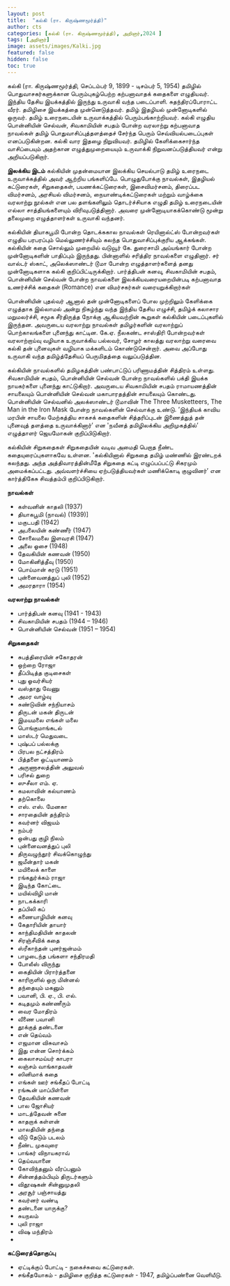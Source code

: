 ```yaml
---
layout: post
title:  "கல்கி (ரா. கிருஷ்ணமூர்த்தி)"
author: cts
categories: [கல்கி (ரா. கிருஷ்ணமூர்த்தி), அறிஞர்,2024 ]
tags: [அறிஞர்]
image: assets/images/Kalki.jpg
featured: false
hidden: false
toc: true
---
```

கல்கி (ரா. கிருஷ்ணமூர்த்தி, செப்டம்பர் 9, 1899 - டிசம்பர் 5, 1954) தமிழில் பொதுவாசகர்களுக்கான பெரும்புகழ்பெற்ற கற்பனாவாதக் கதைகளை எழுதியவர். இந்திய தேசிய இயக்கத்தில் இருந்து உருவாகி வந்த படைப்பாளி. சுதந்திரப்போராட்ட வீரர். தமிழிசை இயக்கத்தை முன்னெடுத்தவர். தமிழ் இதழியல் முன்னோடிகளில் ஒருவர். தமிழ் உரைநடையின் உருவாக்கத்தில் பெரும்பங்காற்றியவர். கல்கி எழுதிய பொன்னியின் செல்வன், சிவகாமியின் சபதம் போன்ற வரலாற்று கற்பனாவாத நாவல்கள் தமிழ் பொதுவாசிப்புத்தளத்தைச் சேர்ந்த பெரும் செவ்வியல்படைப்புகள் எனப்படுகின்றன. கல்கி வார இதழை நிறுவியவர். தமிழில் கேளிக்கைசார்ந்த வாசிப்பையும் அதற்கான எழுத்துமுறையையும் உருவாக்கி நிறுவனப்படுத்தியவர் என்று அறியப்படுகிறார்.

**இலக்கிய இடம்**
கல்கியின் முதன்மையான இலக்கிய செயல்பாடு தமிழ் உரைநடை உருவாக்கத்தில் அவர் ஆற்றிய பங்களிப்பே. பொழுதுபோக்கு நாவல்கள், இதழியல் கட்டுரைகள், சிறுகதைகள், பயணக்கட்டுரைகள், இசைவிமர்சனம், திரைப்பட விமர்சனம், அரசியல் விமர்சனம், நையாண்டிக்கட்டுரைகள் மற்றும் வாழ்க்கை வரலாற்று நூல்கள் என பல தளங்களிலும் தொடர்ச்சியாக எழுதி தமிழ் உரைநடையின் எல்லா சாத்தியங்களையும் விரிவுபடுத்தினார். அவரை முன்னோடியாகக்கொண்டு மூன்று தலைமுறை எழுத்தாளர்கள் உருவாகி வந்தனர்.

கல்கியின் தியாகபூமி போன்ற தொடக்ககால நாவல்கள் ரெயினால்ட்ஸ் போன்றவர்கள் எழுதிய பரபரப்பும் மெல்லுணர்ச்சியும் கலந்த பொதுவாசிப்புக்குரிய ஆக்கங்கள். கல்கியின் கதை சொல்லும் முறையில் வடுவூர் கே. துரைசாமி அய்யங்கார் போன்ற முன்னோடிகளின் பாதிப்பும் இருந்தது. பின்னாளில் சரித்திர நாவல்களை எழுதினார். சர் வால்டர் ஸ்காட், அலெக்ஸாண்டர் டூமா போன்ற எழுத்தாளர்களைத் தனது முன்னோடிகளாக கல்கி குறிப்பிட்டிருக்கிறார். பார்த்திபன் கனவு, சிவகாமியின் சபதம், பொன்னியின் செல்வன் போன்ற நாவல்களை இலக்கியவரையறையின்படி கற்பனாவாத உணர்ச்சிக் கதைகள் (Romance) என விமர்சகர்கள் வரையறுக்கிறார்கள்


பொன்னியின் புதல்வர்
ஆனால் தன் முன்னோடிகளைப் போல முற்றிலும் கேளிக்கை எழுத்தாக இல்லாமல் அன்று நிகழ்ந்து வந்த இந்திய தேசிய எழுச்சி, தமிழ்க் கலாசார மறுமலர்ச்சி, சமூக சீர்திருத்த நோக்கு ஆகியவற்றின் கூறுகள் கல்கியின் படைப்புகளில் இருந்தன. அவருடைய வரலாற்று நாவல்கள் தமிழர்களின் வரலாற்றுப் பொற்காலங்களை புனைந்து காட்டின. கே.ஏ. நீலகண்ட சாஸ்திரி போன்றவர்கள் வரலாற்றாய்வு வழியாக உருவாக்கிய பல்லவர், சோழர் காலத்து வரலாற்று வரைவை கல்கி தன் புனைவுகள் வழியாக மக்களிடம் கொண்டுசென்றார். அவை அப்போது உருவாகி வந்த தமிழ்த்தேசியப் பெருமிதத்தை வலுப்படுத்தின.

கல்கியின் நாவல்களில் தமிழகத்தின் பண்பாட்டுப் பரிணாமத்தின் சித்திரம் உள்ளது. சிவகாமியின் சபதம், பொன்னியின் செல்வன் போன்ற நாவல்களில் பக்தி இயக்க நாயகர்களை புனைந்து காட்டுகிறார். அவருடைய சிவகாமியின் சபதம் ராமாயணத்தின் சாயலையும் பொன்னியின் செல்வன் மகாபாரதத்தின் சாயலையும் கொண்டது. பொன்னியின் செல்வனில் அலக்ஸாண்டர் டூமாவின் The Three Musketteers, The Man in the Iron Mask போன்ற நாவல்களின் செல்வாக்கு உண்டு. ’இந்தியக் காவிய மரபின் சாயலை மேற்கத்திய சாகசக் கதைகளின் சித்தரிப்புடன் இணைத்துத் தன் புனைவுத் தளத்தை உருவாக்கினார்’ என 'நவீனத் தமிழிலக்கிய அறிமுகத்தில்’ எழுத்தாளர் ஜெயமோகன் குறிப்பிடுகிறார்.

கல்கியின் சிறுகதைகள் சிறுகதையின் வடிவ அமைதி பெறாத நீண்ட கதையுரைப்புகளாகவே உள்ளன. 'கல்கியினால் சிறுகதை தமிழ் மண்ணில் இரண்டறக் கலந்தது. அந்த அத்திவாரத்தின்மீதே சிறுகதை கட்டி எழுப்பப்பட்டு சிகரமும் அமைக்கப்பட்டது. அவ்வளர்ச்சியை ஏற்படுத்தியவர்கள் மணிக்கொடி குழுவினர்’ என கார்த்திகேசு சிவத்தம்பி குறிப்பிடுகிறார்.

**நாவல்கள்**
* கள்வனின் காதலி (1937)
* தியாகபூமி (நாவல்) (1939)]
* மகுடபதி (1942)
* அபலையின் கண்ணீர் (1947)
* சோலைமலை இளவரசி (1947)
* அலை ஓசை (1948)
* தேவகியின் கணவன் (1950)
* மோகினித்தீவு (1950)
* பொய்மான் கரடு (1951)
* புன்னைவனத்துப் புலி (1952)
* அமரதாரா (1954)

**வரலாற்று நாவல்கள்**
* பார்த்திபன் கனவு (1941 - 1943)
* சிவகாமியின் சபதம் (1944 – 1946)
* பொன்னியின் செல்வன் (1951 – 1954)

**சிறுகதைகள்**
* சுபத்திரையின் சகோதரன்
* ஒற்றை ரோஜா
* தீப்பிடித்த குடிசைகள்
* புது ஓவர்சியர்
* வஸ்தாது வேணு
* அமர வாழ்வு
* சுண்டுவின் சந்நியாசம்
* திருடன் மகன் திருடன்
* இமயமலை எங்கள் மலை
* பொங்குமாங்கடல்
* மாஸ்டர் மெதுவடை
* புஷ்பப் பல்லக்கு
* பிரபல நட்சத்திரம்
* பித்தளை ஒட்டியாணம்
* அருணாசலத்தின் அலுவல்
* பரிசல் துறை
* ஸுசீலா எம். ஏ.
* கமலாவின் கல்யாணம்
* தற்கொலை
* எஸ். எஸ். மேனகா
* சாரதையின் தந்திரம்
* கவர்னர் விஜயம்
* நம்பர்
* ஒன்பது குழி நிலம்
* புன்னைவனத்துப் புலி
* திருவழுந்தூர் சிவக்கொழுந்து
* ஜமீன்தார் மகன்
* மயிலைக் காளை
* ரங்கதுர்க்கம் ராஜா
* இடிந்த கோட்டை
* மயில்விழி மான்
* நாடகக்காரி
* தப்பிலி கப்
* கணையாழியின் கனவு
* கேதாரியின் தாயார்
* காந்திமதியின் காதலன்
* சிரஞ்சீவிக் கதை
* ஸ்ரீகாந்தன் புனர்ஜன்மம்
* பாழடைந்த பங்களா
சந்திரமதி
* போலீஸ் விருந்து
* கைதியின் பிரார்த்தனை
* காரிருளில் ஒரு மின்னல்
* தந்தையும் மகனும்
* பவானி, பி. ஏ., பி. எல்.
* கடிதமும் கண்ணீரும்
* வைர மோதிரம்
* வீணை பவானி
* தூக்குத் தண்டனை
* என் தெய்வம்
* எஜமான விசுவாசம்
* இது என்ன சொர்க்கம்
* கைலாசமய்யர் காபரா
* லஞ்சம் வாங்காதவன்
* ஸினிமாக் கதை
* எங்கள் ஊர் சங்கீதப் போட்டி
* ரங்கூன் மாப்பிள்ளை
* தேவகியின் கணவன்
* பால ஜோசியர்
* மாடத்தேவன் சுனை
* காதறாக் கள்ளன்
* மாலதியின் தந்தை
* வீடு தேடும் படலம்
* நீண்ட முகவுரை
* பாங்கர் விநாயகராவ்
* தெய்வயானை
* கோவிந்தனும் வீரப்பனும்
* சின்னத்தம்பியும் திருடர்களும்
* விதூஷகன் சின்னுமுதலி
* அரசூர் பஞ்சாயத்து
* கவர்னர் வண்டி
* தண்டனை யாருக்கு?
* சுயநலம்
* புலி ராஜா
* விஷ மந்திரம்
* 
**கட்டுரைத்தொகுப்பு**
* ஏட்டிக்குப் போட்டி - நகைச்சுவை கட்டுரைகள்.
* சங்கீதயோகம் - தமிழிசை குறித்த கட்டுரைகள் - 1947, தமிழ்ப்பண்னை வெளியீடு.

